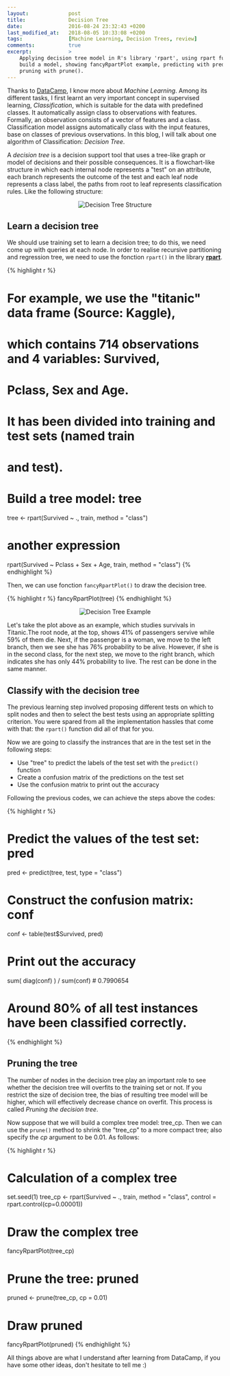 ```yaml
---
layout:             post
title:              Decision Tree
date:               2016-08-24 23:32:43 +0200
last_modified_at:   2018-08-05 10:33:08 +0200
tags:               [Machine Learning, Decision Trees, review]
comments:           true
excerpt:            >
    Applying decision tree model in R's library 'rpart', using rpart function to
    build a model, showing fancyRpartPlot example, predicting with predict(),
    pruning with prune().  
---
```


Thanks to [DataCamp][DataCamp], I know more about _Machine Learning_. Among its
different tasks, I first learnt an very important concept in supervised learning,
 _Classification_, which is suitable for the data with predefined classes. It
automatically assign class to observations with features. Formally, an
observation consists of a vector of features and a class. Classification model
assigns automatically class with the input features, base on classes of previous
ovservations. In this blog, I will talk about one algorithm of Classification:
_Decision Tree_.

A _decision tree_ is a decision support tool that uses a tree-like graph or
model of decisions and their possible consequences. It is a flowchart-like
structure in which each internal node represents a "test" on an attribute,
each branch represents the outcome of the test and each leaf node represents
a class label, the paths from root to leaf represents classification rules.
Like the following structure:

<p align="center"><img alt="Decision Tree Structure" src="{{ site.baseurl }}/
images/20160823-decision-tree-structure.png"/></p>

## Learn a decision tree

We should use training set to learn a decision tree; to do this, we need come up
with queries at each node. In order to realise recursive partitioning and
regression tree, we need to use the fonction `rpart()` in the library
[**rpart**][package-rpart].

{% highlight r %}
# For example, we use the "titanic" data frame (Source: Kaggle),
# which contains 714 observations and 4 variables: Survived,
# Pclass, Sex and Age.
# It has been divided into training and test sets (named train
# and test).
# Build a tree model: tree
tree <- rpart(Survived ~ ., train, method = "class")
# another expression
rpart(Survived ~ Pclass + Sex + Age, train, method = "class")
{% endhighlight %}

Then, we can use fonction `fancyRpartPlot()` to draw the decision tree.

{% highlight r %}
fancyRpartPlot(tree)
{% endhighlight %}

<p align="center"><img alt="Decision Tree Example" src="{{site.baseurl }}/
images/20160824-decision-tree-example.png"/></p>

Let's take the plot above as an example, which studies survivals in Titanic.The
root node, at the top, shows 41% of passengers servive while 59% of them die.
Next, if the passenger is a woman, we move to the left branch, then we see she
has 76% probability to be alive. However, if she is in the second class, for the
next step, we move to the right branch, which indicates she has only 44% probability
to live. The rest can be done in the same manner.

## Classify with the decision tree

The previous learning step involved proposing different tests on which to
split nodes and then to select the best tests using an appropriate splitting
criterion. You were spared from all the implementation hassles that come
with that: the `rpart()` function did all of that for you.

Now we are going to classify the instrances that are in the test set in
the following steps:

* Use "tree" to predict the labels of the test set with the `predict()`
function
* Create a confusion matrix of the predictions on the test set
* Use the confusion matrix to print out the accuracy

Following the previous codes, we can achieve the steps above the codes:

{% highlight r %}
# Predict the values of the test set: pred
pred <- predict(tree, test, type = "class")

# Construct the confusion matrix: conf
conf <- table(test$Survived, pred)

# Print out the accuracy
sum( diag(conf) ) / sum(conf)  # 0.7990654
# Around 80% of all test instances have been classified correctly.
{% endhighlight %}

## Pruning the tree

The number of nodes in the decision tree play an important role to see
whether the decision tree will overfits to the training set or not. If
you restrict the size of decision tree, the bias of resulting tree model will
be higher, which will effectively decrease chance on overfit. This process
is called _Pruning the decision tree_.

Now suppose that we will build a complex tree model: tree_cp. Then we can
use the `prune()` method to shrink the "tree_cp" to a more compact tree;
also specify the _cp_ argument to be 0.01. As follows:

{% highlight r %}
# Calculation of a complex tree
set.seed(1)
tree_cp <- rpart(Survived ~ ., train, method = "class",
           control = rpart.control(cp=0.00001))

# Draw the complex tree
fancyRpartPlot(tree_cp)

# Prune the tree: pruned
pruned <- prune(tree_cp, cp = 0.01)

# Draw pruned
fancyRpartPlot(pruned)
{% endhighlight %}

All things above are what I understand after learning from DataCamp, if you
have some other ideas, don't hesitate to tell me :)

[DataCamp]:https://www.datacamp.com/home
[package-rpart]:https://cran.r-project.org/web/packages/rpart/rpart.pdf
